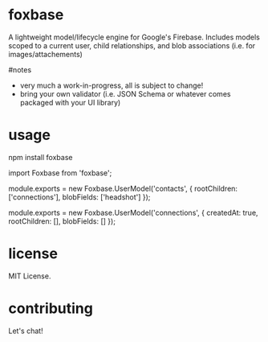 # foxbase
A lightweight model/lifecycle engine for Google's Firebase.  Includes models scoped to a current user, child relationships, and blob associations (i.e. for images/attachements)

#notes
- very much a work-in-progress, all is subject to change!
- bring your own validator (i.e. JSON Schema or whatever comes packaged with your UI library)

# usage
npm install foxbase

import Foxbase from 'foxbase';

module.exports = new Foxbase.UserModel('contacts', {
  rootChildren: ['connections'],
  blobFields: ['headshot']
});

module.exports = new Foxbase.UserModel('connections', {
  createdAt: true,
  rootChildren: [],
  blobFields: [] 
});

# license
MIT License.

# contributing
Let's chat!

